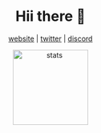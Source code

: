 <h1 align="center"> Hii there 👋 </h1>

<p align="center">
  <a href="https://jackelele.co.uk" target="_blank">website</a>
  |
  <a href="https://twitter.com/Jackelele_" target="_blank">twitter</a>
  |
  <a href="https://elele.team/discord" target="_blank">discord</a>
</p>
      
<p align="center">
  <img src="https://github-readme-stats.vercel.app/api?username=jackelele&show_icons=true&theme=radical" width="%100" height="150px" alt="stats">
 </p>
 <p align="center>                                                                                                                                            
  📐 Currently working at [@elele.team](https://github.com/Elele-Team). 
          ⚡ I'm **Jackelele**, 19 from the United Kingdom. 
          📰 I am currently a student studying **BSc (Hons) Computing (Network, Security and Forensics).**
          💬 You can contact me on discord: **Jackelele#0001**
</p>
